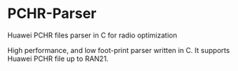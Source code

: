 # PCHR-Parser
Huawei PCHR files parser in C for radio optimization

High performance, and low foot-print parser written in C.
It supports Huawei PCHR file up to RAN21.

